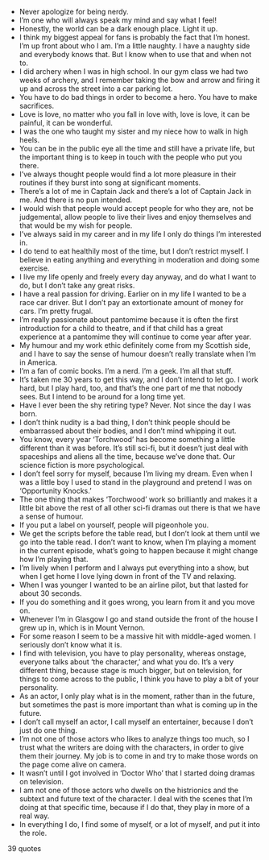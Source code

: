  - Never apologize for being nerdy.
 - I’m one who will always speak my mind and say what I feel!
 - Honestly, the world can be a dark enough place. Light it up.
 - I think my biggest appeal for fans is probably the fact that I’m honest. I’m up front about who I am. I’m a little naughty. I have a naughty side and everybody knows that. But I know when to use that and when not to.
 - I did archery when I was in high school. In our gym class we had two weeks of archery, and I remember taking the bow and arrow and firing it up and across the street into a car parking lot.
 - You have to do bad things in order to become a hero. You have to make sacrifices.
 - Love is love, no matter who you fall in love with, love is love, it can be painful, it can be wonderful.
 - I was the one who taught my sister and my niece how to walk in high heels.
 - You can be in the public eye all the time and still have a private life, but the important thing is to keep in touch with the people who put you there.
 - I’ve always thought people would find a lot more pleasure in their routines if they burst into song at significant moments.
 - There’s a lot of me in Captain Jack and there’s a lot of Captain Jack in me. And there is no pun intended.
 - I would wish that people would accept people for who they are, not be judgemental, allow people to live their lives and enjoy themselves and that would be my wish for people.
 - I’ve always said in my career and in my life I only do things I’m interested in.
 - I do tend to eat healthily most of the time, but I don’t restrict myself. I believe in eating anything and everything in moderation and doing some exercise.
 - I live my life openly and freely every day anyway, and do what I want to do, but I don’t take any great risks.
 - I have a real passion for driving. Earlier on in my life I wanted to be a race car driver. But I don’t pay an extortionate amount of money for cars. I’m pretty frugal.
 - I’m really passionate about pantomime because it is often the first introduction for a child to theatre, and if that child has a great experience at a pantomime they will continue to come year after year.
 - My humour and my work ethic definitely come from my Scottish side, and I have to say the sense of humour doesn’t really translate when I’m in America.
 - I’m a fan of comic books. I’m a nerd. I’m a geek. I’m all that stuff.
 - It’s taken me 30 years to get this way, and I don’t intend to let go. I work hard, but I play hard, too, and that’s the one part of me that nobody sees. But I intend to be around for a long time yet.
 - Have I ever been the shy retiring type? Never. Not since the day I was born.
 - I don’t think nudity is a bad thing, I don’t think people should be embarrassed about their bodies, and I don’t mind whipping it out.
 - You know, every year ‘Torchwood’ has become something a little different than it was before. It’s still sci-fi, but it doesn’t just deal with spaceships and aliens all the time, because we’ve done that. Our science fiction is more psychological.
 - I don’t feel sorry for myself, because I’m living my dream. Even when I was a little boy I used to stand in the playground and pretend I was on ‘Opportunity Knocks.’
 - The one thing that makes ‘Torchwood’ work so brilliantly and makes it a little bit above the rest of all other sci-fi dramas out there is that we have a sense of humour.
 - If you put a label on yourself, people will pigeonhole you.
 - We get the scripts before the table read, but I don’t look at them until we go into the table read. I don’t want to know, when I’m playing a moment in the current episode, what’s going to happen because it might change how I’m playing that.
 - I’m lively when I perform and I always put everything into a show, but when I get home I love lying down in front of the TV and relaxing.
 - When I was younger I wanted to be an airline pilot, but that lasted for about 30 seconds.
 - If you do something and it goes wrong, you learn from it and you move on.
 - Whenever I’m in Glasgow I go and stand outside the front of the house I grew up in, which is in Mount Vernon.
 - For some reason I seem to be a massive hit with middle-aged women. I seriously don’t know what it is.
 - I find with television, you have to play personality, whereas onstage, everyone talks about ‘the character,’ and what you do. It’s a very different thing, because stage is much bigger, but on television, for things to come across to the public, I think you have to play a bit of your personality.
 - As an actor, I only play what is in the moment, rather than in the future, but sometimes the past is more important than what is coming up in the future.
 - I don’t call myself an actor, I call myself an entertainer, because I don’t just do one thing.
 - I’m not one of those actors who likes to analyze things too much, so I trust what the writers are doing with the characters, in order to give them their journey. My job is to come in and try to make those words on the page come alive on camera.
 - It wasn’t until I got involved in ‘Doctor Who’ that I started doing dramas on television.
 - I am not one of those actors who dwells on the histrionics and the subtext and future text of the character. I deal with the scenes that I’m doing at that specific time, because if I do that, they play in more of a real way.
 - In everything I do, I find some of myself, or a lot of myself, and put it into the role.

39 quotes